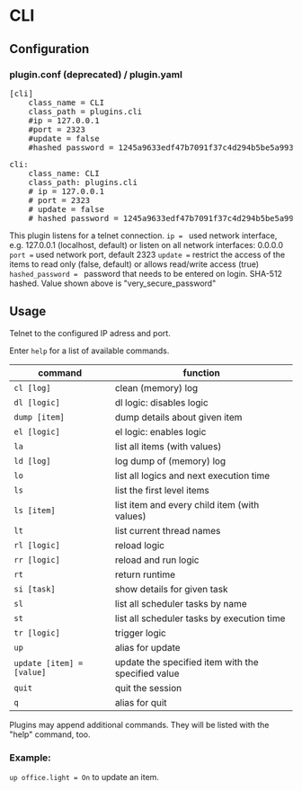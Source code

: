 # CLI

## Configuration

### plugin.conf (deprecated) / plugin.yaml

<pre>
[cli]
    class_name = CLI
    class_path = plugins.cli
    #ip = 127.0.0.1
    #port = 2323
    #update = false
    #hashed_password = 1245a9633edf47b7091f37c4d294b5be5a9936c81c5359b16d1c4833729965663f1943ef240959c53803fedef7ac19bd59c66ad7e7092d7dbf155ce45884607d
</pre>

<pre>
cli:
    class_name: CLI
    class_path: plugins.cli
    # ip = 127.0.0.1
    # port = 2323
    # update = false
    # hashed_password = 1245a9633edf47b7091f37c4d294b5be5a9936c81c5359b16d1c4833729965663f1943ef240959c53803fedef7ac19bd59c66ad7e7092d7dbf155ce45884607d
</pre>

This plugin listens for a telnet connection. 
<code>ip = </code> used network interface, e.g. 127.0.0.1 (localhost, default) or listen on all network interfaces: 0.0.0.0
<code>port =</code> used network port, default 2323
<code>update =</code> restrict the access of the items to read only (false, default) or allows read/write access (true)
<code>hashed_password = </code> password that needs to be entered on login. SHA-512 hashed. Value shown above is "very_secure_password"

## Usage

Telnet to the configured IP adress and port. 

Enter <code>help</code> for a list of available commands.

command | function
--- | ---
<code>cl [log]</code> | clean (memory) log
<code>dl [logic]</code> | dl logic: disables logic
<code>dump [item]</code> | dump details about given item
<code>el [logic]</code> | el logic: enables logic
<code>la</code> | list all items (with values)
<code>ld [log]</code> | log dump of (memory) log
<code>lo</code> | list all logics and next execution time
<code>ls</code> | list the first level items
<code>ls [item]</code> | list item and every child item (with values)
<code>lt</code> | list current thread names
<code>rl [logic]</code> | reload logic
<code>rr [logic]</code> | reload and run logic
<code>rt</code> | return runtime
<code>si [task]</code> | show details for given task
<code>sl</code> | list all scheduler tasks by name
<code>st</code> | list all scheduler tasks by execution time
<code>tr [logic]</code> | trigger logic
<code>up</code> | alias for update
<code>update [item] = [value]</code> | update the specified item with the specified value
<code>quit</code> | quit the session
<code>q</code> | alias for quit

Plugins may append additional commands. They will be listed with the "help" command, too.

### Example:
<code>up office.light = On</code> to update an item.
